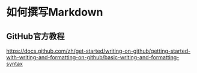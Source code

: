 # 如何撰写Markdown

## GitHub官方教程

<https://docs.github.com/zh/get-started/writing-on-github/getting-started-with-writing-and-formatting-on-github/basic-writing-and-formatting-syntax>
